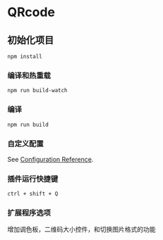 # QRcode

## 初始化项目
```
npm install
```

### 编译和热重载
```
npm run build-watch
```

### 编译
```
npm run build
```

### 自定义配置
See [Configuration Reference](https://cli.vuejs.org/config/).


### 插件运行快捷键
```
ctrl + shift + Q
```

### 扩展程序选项

增加调色板，二维码大小控件，和切换图片格式的功能





